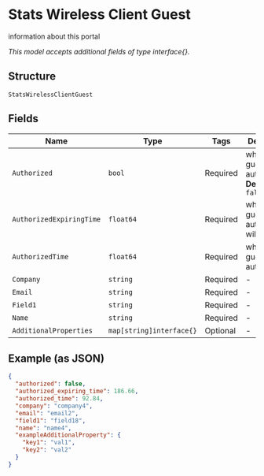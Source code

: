 
# Stats Wireless Client Guest

information about this portal

*This model accepts additional fields of type interface{}.*

## Structure

`StatsWirelessClientGuest`

## Fields

| Name | Type | Tags | Description |
|  --- | --- | --- | --- |
| `Authorized` | `bool` | Required | whether this guest is authorized<br>**Default**: `false` |
| `AuthorizedExpiringTime` | `float64` | Required | when the guest authorization will expire |
| `AuthorizedTime` | `float64` | Required | when the guest is authorized |
| `Company` | `string` | Required | - |
| `Email` | `string` | Required | - |
| `Field1` | `string` | Required | - |
| `Name` | `string` | Required | - |
| `AdditionalProperties` | `map[string]interface{}` | Optional | - |

## Example (as JSON)

```json
{
  "authorized": false,
  "authorized_expiring_time": 186.66,
  "authorized_time": 92.84,
  "company": "company4",
  "email": "email2",
  "field1": "field18",
  "name": "name4",
  "exampleAdditionalProperty": {
    "key1": "val1",
    "key2": "val2"
  }
}
```

